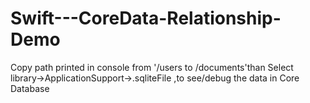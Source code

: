 # Swift---CoreData-Relationship-Demo

Copy path printed in console from '/users to /documents'than Select library->ApplicationSupport->.sqliteFile ,to see/debug the data in Core Database
